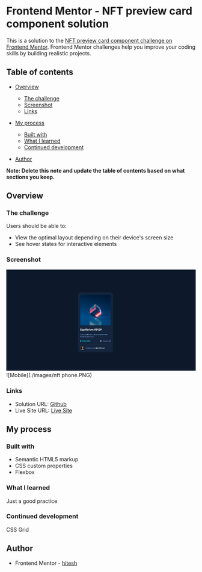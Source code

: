 # Frontend Mentor - NFT preview card component solution

This is a solution to the [NFT preview card component challenge on Frontend Mentor](https://www.frontendmentor.io/challenges/nft-preview-card-component-SbdUL_w0U). Frontend Mentor challenges help you improve your coding skills by building realistic projects. 

## Table of contents

- [Overview](#overview)
  - [The challenge](#the-challenge)
  - [Screenshot](#screenshot)
  - [Links](#links)
- [My process](#my-process)
  - [Built with](#built-with)
  - [What I learned](#what-i-learned)
  - [Continued development](#continued-development)

- [Author](#author)


**Note: Delete this note and update the table of contents based on what sections you keep.**

## Overview

### The challenge

Users should be able to:

- View the optimal layout depending on their device's screen size
- See hover states for interactive elements

### Screenshot

![Desktop](./images/nft1.PNG)
![Mobile](./images/nft phone.PNG)

### Links

- Solution URL: [Github](./index.html)
- Live Site URL: [Live Site](https://master--legendary-fudge-982af3.netlify.app/)

## My process

### Built with

- Semantic HTML5 markup
- CSS custom properties
- Flexbox

### What I learned

Just a good practice



### Continued development

CSS Grid

## Author

- Frontend Mentor - [hitesh](https://www.frontendmentor.io/profile/nas22663)
